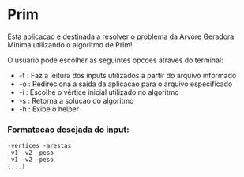 # Prim
Esta aplicacao e destinada a resolver o problema da Arvore Geradora Minima utilizando o algoritmo de Prim!

O usuario pode escolher as seguintes opcoes atraves do terminal:
- -f <arquivo> : Faz a leitura dos inputs utilizados a partir do arquivo informado
- -o <arquivo> : Redireciona a saida da aplicacao para o arquivo especificado
- -i <vertice> : Escolhe o vértice inicial utilizado no algoritmo
- -s           : Retorna a solucao do algoritmo
- -h           : Exibe o helper

### Formatacao desejada do input:
```
-vertices -arestas
-v1 -v2 -peso
-v1 -v2 -peso
(...)
```